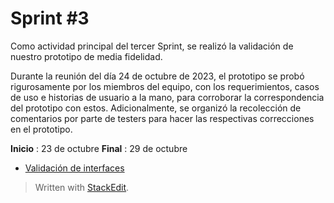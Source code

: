 ﻿# Sprint #3 
Como actividad principal del tercer Sprint, se realizó la validación de nuestro prototipo de media fidelidad. 

Durante la reunión del día 24 de octubre de 2023, el prototipo se probó rigurosamente por los miembros del equipo, con los requerimientos, casos de uso e historias de usuario a la mano, para corroborar la correspondencia del prototipo con estos. 
Adicionalmente, se organizó la recolección de comentarios por parte de testers para hacer las respectivas correcciones en el prototipo. 

**Inicio** : 23 de octubre 
**Final** : 29 de octubre

- [Validación de interfaces](https://github.com/danivillarino/Equipo2_FIS/blob/main/Dise%C3%B1o/TuriAmigos.md)

> Written with [StackEdit](https://stackedit.io/).
